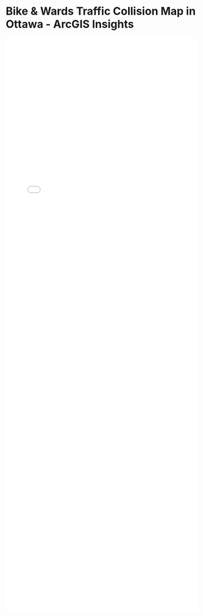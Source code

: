
# Bike & Wards Traffic Collision Map in Ottawa - ArcGIS Insights
<iframe src="portal/apps/insights/index.html#/embed/86945810a1145748eac7238d857ed76" width="100%" height="1500" frameborder="0"></iframe>
